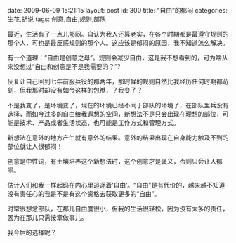 date: 2009-06-09 15:21:15
layout: post
id: 300
title: “自由”的郁闷
categories: 生花,胡说
tags: 创意,自由,规则,部队

最近，生活有了一点儿郁闷。自认为我人还算老实，在各个时期都是最遵守规则的那个人，可也是最反感规则的那个人。这应该是郁闷的原因，我不知道怎么解决。

有一个道理：“自由是创意之母”。规则会减少自由，这是我不想看到的，可为啥从来没想过“自由和创意是不是我需要的？”?

反复让自己回到七年前服兵役的那两年，那时候的规则自然比我经历任何时期都苛刻，但我那时却没有如今这样的包袱，？我变了？

不是我变了，是环境变了，现在的环境已经不同于部队的环境了，在部队里兵没有选择，而如今过多的自由给我遐想的空间，新想法不是只会出现在理想的部位，可能是技术、产品或者生活状态，也可能是工作方式和管理方式。

新想法在意外的地方产生就有意外的结果。意外的结果出现在自身能力触及不到的部位就让人很郁闷！

创意是中性词，有土壤培养这个新想法时，这个创意才是褒义，否则只会让人郁闷。

估计人们和我一样起码在内心里追逐着‘自由’。“自由”是有代价的，越来越不知道没有责任心的我是不是有这个资格去获取更多的“自由”。

时常很想念部队，在那儿自由度很小，但我的生活很轻松，因为没有太多的责任，因为在那儿只需按章做事儿。

我今后的选择呢？
